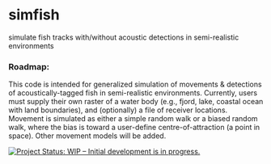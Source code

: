 # simfish
simulate fish tracks with/without acoustic detections in semi-realistic environments

### Roadmap: 
This code is intended for generalized simulation of movements & detections of acoustically-tagged fish in semi-realistic environments. Currently, users must supply their own raster of a water body (e.g., fjord, lake, coastal ocean with land boundaries), and (optionally) a file of receiver locations. Movement is simulated as either a simple random walk or a biased random walk, where the bias is toward a user-define centre-of-attraction (a point in space). Other movement models will be added. 

[![Project Status: WIP – Initial development is in progress.](http://www.repostatus.org/badges/latest/wip.svg)](http://www.repostatus.org/#wip)

